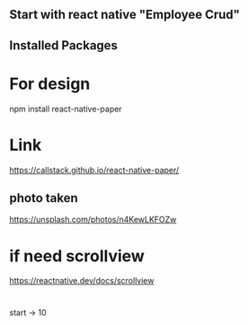 ## Start with react native "Employee Crud"

## Installed Packages

# For design

npm install react-native-paper

# Link

https://callstack.github.io/react-native-paper/

## photo taken

https://unsplash.com/photos/n4KewLKFOZw

# if need scrollview

https://reactnative.dev/docs/scrollview

#

start -> 10
